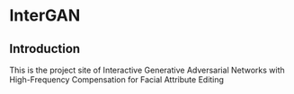 # InterGAN
## Introduction
This is the project site of Interactive Generative Adversarial Networks with High-Frequency Compensation for Facial Attribute Editing
